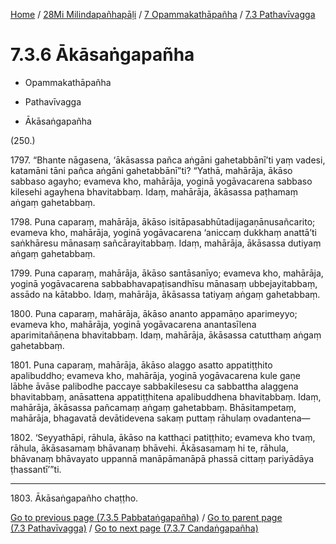 
[Home](/) / [28Mi Milindapañhapāḷi](../../../28Mi.md) / [7 Opammakathāpañha](../../7.md) / [7.3 Pathavīvagga](../7.3.md)

# 7.3.6 Ākāsaṅgapañha

* Opammakathāpañha

* Pathavīvagga

* Ākāsaṅgapañha

(250.)

1797\. “Bhante nāgasena, ‘ākāsassa pañca aṅgāni gahetabbānī’ti yaṃ vadesi, katamāni tāni pañca aṅgāni gahetabbānī”ti? “Yathā, mahārāja, ākāso sabbaso agayho; evameva kho, mahārāja, yoginā yogāvacarena sabbaso kilesehi agayhena bhavitabbaṃ. Idaṃ, mahārāja, ākāsassa paṭhamaṃ aṅgaṃ gahetabbaṃ.

1798\. Puna caparaṃ, mahārāja, ākāso isitāpasabhūtadijagaṇānusañcarito; evameva kho, mahārāja, yoginā yogāvacarena ‘aniccaṃ dukkhaṃ anattā’ti saṅkhāresu mānasaṃ sañcārayitabbaṃ. Idaṃ, mahārāja, ākāsassa dutiyaṃ aṅgaṃ gahetabbaṃ.

1799\. Puna caparaṃ, mahārāja, ākāso santāsanīyo; evameva kho, mahārāja, yoginā yogāvacarena sabbabhavapaṭisandhīsu mānasaṃ ubbejayitabbaṃ, assādo na kātabbo. Idaṃ, mahārāja, ākāsassa tatiyaṃ aṅgaṃ gahetabbaṃ.

1800\. Puna caparaṃ, mahārāja, ākāso ananto appamāṇo aparimeyyo; evameva kho, mahārāja, yoginā yogāvacarena anantasīlena aparimitañāṇena bhavitabbaṃ. Idaṃ, mahārāja, ākāsassa catutthaṃ aṅgaṃ gahetabbaṃ.

1801\. Puna caparaṃ, mahārāja, ākāso alaggo asatto appatiṭṭhito apalibuddho; evameva kho, mahārāja, yoginā yogāvacarena kule gaṇe lābhe āvāse palibodhe paccaye sabbakilesesu ca sabbattha alaggena bhavitabbaṃ, anāsattena appatiṭṭhitena apalibuddhena bhavitabbaṃ. Idaṃ, mahārāja, ākāsassa pañcamaṃ aṅgaṃ gahetabbaṃ. Bhāsitampetaṃ, mahārāja, bhagavatā devātidevena sakaṃ puttaṃ rāhulaṃ ovadantena—

1802\. ‘Seyyathāpi, rāhula, ākāso na katthaci patiṭṭhito; evameva kho tvaṃ, rāhula, ākāsasamaṃ bhāvanaṃ bhāvehi. Ākāsasamaṃ hi te, rāhula, bhāvanaṃ bhāvayato uppannā manāpāmanāpā phassā cittaṃ pariyādāya ṭhassantī’”ti.

---

1803\. Ākāsaṅgapañho chaṭṭho.



[Go to previous page (7.3.5 Pabbataṅgapañha)](7.3.5.md) / [Go to parent page (7.3 Pathavīvagga)](../7.3.md) / [Go to next page (7.3.7 Candaṅgapañha)](7.3.7.md)


